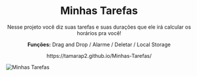 <h1 align="center">Minhas Tarefas</h1>

<p align="center">Nesse projeto você diz suas tarefas e suas durações que ele irá calcular os horários pra você! </p>
<p align="center"><strong>Funções:</strong> Drag and Drop / Alarme / Deletar / Local Storage</p>
<p align="center">https://tamarap2.github.io/Minhas-Tarefas/</p>
  
![Minhas Tarefas](https://user-images.githubusercontent.com/87210574/202277272-1f16927b-74a7-4b3e-9a34-aad3440aeeea.png)
